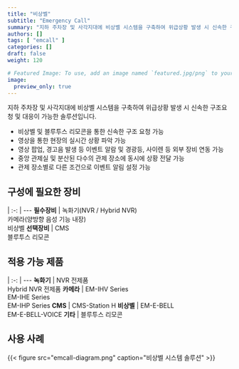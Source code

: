 ```yaml
---
title: "비상벨"
subtitle: "Emergency Call"
summary: "지하 주차장 및 사각지대에 비상벨 시스템을 구축하여 위급상황 발생 시 신속한 구조요청 및 대응이 가능한 솔루션입니다."
authors: []
tags: [ "emcall" ]
categories: []
draft: false
weight: 120

# Featured Image: To use, add an image named `featured.jpg/png` to your page's folder.
image:
  preview_only: true
---
```


지하 주차장 및 사각지대에 비상벨 시스템을 구축하여 위급상황 발생 시 신속한 구조요청 및 대응이 가능한 솔루션입니다.

- 비상벨 및 블루투스 리모콘을 통한 신속한 구조 요청 가능
- 영상을 통한 현장의 실시간 상황 파악 가능
- 영상 팝업, 경고음 발생 등 이벤트 알람 및 경광등, 사이렌 등 외부 장비 연동 가능
- 중앙 관제실 및 분산된 다수의 관제 장소에 동시에 상황 전달 가능
- 관제 장소별로 다른 조건으로 이벤트 알림 설정 가능

<div class="container">
<div class="row">
<div class="col-12 col-sm-6 pl-0">

## 구성에 필요한 장비

|
:-: | ---
**필수장비** | 녹화기(NVR / Hybrid NVR)<br>카메라(양방향 음성 기능 내장)<br>비상벨
**선택장비** | CMS<br>블루투스 리모콘

</div>
<div class="col-12 col-sm-6 pl-0">

## 적용 가능 제품

|
:-: | ---
**녹화기** | NVR 전제품<br>Hybrid NVR 전제품
**카메라** | EM-IHV Series<br>EM-IHE Series<br>EM-IHP Series
**CMS** | CMS-Station H
**비상벨** | EM-E-BELL<br>EM-E-BELL-VOICE
**기타** | 블루투스 리모콘

</div>
</div>
</div>

## 사용 사례

{{< figure src="emcall-diagram.png" caption="비상벨 시스템 솔루션" >}}
